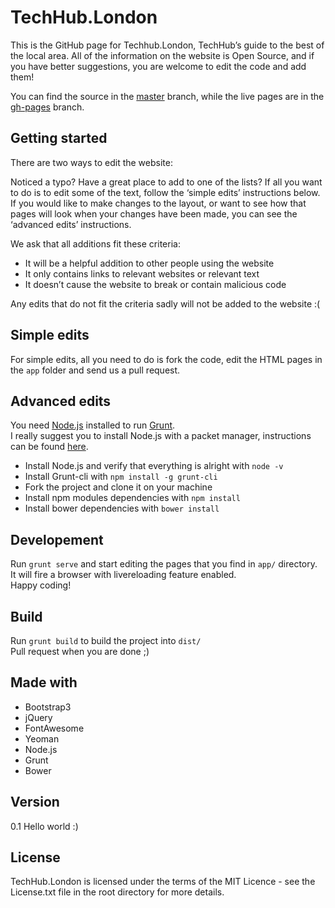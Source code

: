 TechHub.London
==============

This is the GitHub page for Techhub.London, TechHub’s guide to the best of the local area. All of the information on the website is Open Source, and if you have better suggestions, you are welcome to edit the code and add them! 

You can find the source in the [master](https://github.com/techhubdotcom/techhub.london/tree/master) branch, while the live pages are in the [gh-pages](https://github.com/techhubdotcom/techhub.london/tree/gh-pages) branch.

## Getting started

There are two ways to edit the website:

Noticed a typo? Have a great place to add to one of the lists? If all you want to do is to edit some of the text, follow the ‘simple edits’ instructions below. If you would like to make changes to the layout, or want to see how that pages will look when your changes have been made, you can see the ‘advanced edits’ instructions.

We ask that all additions fit these criteria:

- It will be a helpful addition to other people using the website
- It only contains links to relevant websites or relevant text
- It doesn’t cause the website to break or contain malicious code

Any edits that do not fit the criteria sadly will not be added to the website :(

## Simple edits
For simple edits, all you need to do is fork the code, edit the HTML pages in the `app` folder and send us a pull request. 

## Advanced edits
You need [Node.js](http://nodejs.org/) installed to run [Grunt](http://gruntjs.com/).  
I really suggest you to install Node.js with a packet manager, instructions can be found [here](https://github.com/joyent/node/wiki/Installing-Node.js-via-package-manager).  

- Install Node.js and verify that everything is alright with `node -v`
- Install Grunt-cli with `npm install -g grunt-cli` 
- Fork the project and clone it on your machine
- Install npm modules dependencies with `npm install`
- Install bower dependencies with `bower install`

## Developement
Run `grunt serve` and start editing the pages that you find in `app/` directory.  
It will fire a browser with livereloading feature enabled.  
Happy coding!

## Build
Run `grunt build` to build the project into `dist/`  
Pull request when you are done ;)

## Made with
- Bootstrap3
- jQuery
- FontAwesome
- Yeoman
- Node.js
- Grunt
- Bower

## Version

0.1 Hello world :)

## License

TechHub.London is licensed under the terms of the MIT Licence - see the License.txt file in the root directory for more details. 

